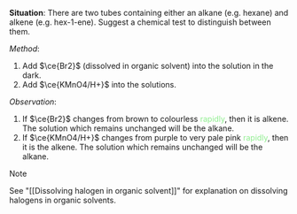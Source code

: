 **Situation**: There are two tubes containing either an alkane (e.g. hexane) and alkene (e.g. hex-1-ene). Suggest a chemical test to distinguish between them.

*Method*:
1. Add $\ce{Br2}$ (dissolved in organic solvent) into the solution in the dark.
2. Add $\ce{KMnO4/H+}$ into the solutions.

*Observation*:
1. If $\ce{Br2}$ changes from brown to colourless <span style="color: lightgreen">rapidly</span>, then it is alkene.
   The solution which remains unchanged will be the alkane.
2. If $\ce{KMnO4/H+}$ changes from purple to very pale pink <span style="color: lightgreen">rapidly</span>, then it is the alkene.
   The solution which remains unchanged will be the alkane.

> [!note]
> See "[[Dissolving halogen in organic solvent]]" for explanation on dissolving halogens in organic solvents.

